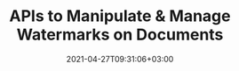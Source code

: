 ---
############################# Static ############################
layout: "product"
date: 2021-04-27T09:31:06+03:00
draft: false

############################# Head ############################
head_title: ".NET & Java Library to Manage Text & Image Watermarks to Documents"
head_description: "Document watermarking APIs native to C# .NET & Java. Add the ability to manipulate watermarks in popular document formats."

############################# Header ############################
title: "APIs to Manipulate & Manage Watermarks on Documents"
description: "Add the ability to manipulate watermarks in your .NET & Java apps for popular document formats."

############################# APIs ###############################
apis:
  enable: true

  api:
    # api loop
    - title: "GroupDocs.Watermark High Code APIs Include"
      
      api_product:
        # api_product loop
        - link: "https://products.groupdocs.com/watermark/net/"
          img_alt: "GroupDocs.Watermark for .NET"
          image: "https://www.groupdocs.cloud/templates/groupdocs/images/product-logos/groupdocs-watermark-net.png"
          product: "GroupDocs.Watermark for"
          platform: ".NET"
          content: "Native .NET APIs for Windows Forms, ASP.NET, WPF, WCF & other .NET Framework based applications."

        # api_product loop
        - link: "https://products.groupdocs.com/watermark/java/"
          img_alt: "GroupDocs.Watermark for Java"
          image: "https://www.groupdocs.cloud/templates/groupdocs/images/product-logos/groupdocs-watermark-java.png"
          product: "GroupDocs.Watermark for"
          platform: "Java"
          content: "Native Java APIs for the Desktop, Web & other Java SE or EE based applications."

############################# Back to top ###############################
back_to_top:
  enable: true
---